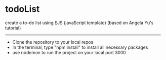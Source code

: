 # todoList
create a to-do list using EJS (javaScript template) (based on Angela Yu's tutorial)

-----------------
- Clone the repository to your local repos
- In the terminal, type "npm install" to install all necessary packages
- use nodemon to run the project on your local port 3000
